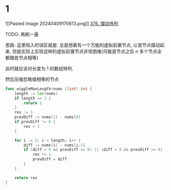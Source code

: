 # 1
![[Pasted image 20240409170613.png]]
[376. 摆动序列](https://leetcode.cn/problems/wiggle-subsequence/)

TODO: 再刷一遍

思路: 
这里陷入的误区就是: 总是想着有一个万能的虚拟前置节点, 让首节点摆动起来, 但是实际上实现这样的虚拟前置节点非常困难(可能首节点之后 n 多个节点全都跟首节点相等)

此时就应该对长度为 1 的数组特判, 

然后压缩忽略值相等的节点

```go
func wiggleMaxLength(nums []int) int {
	length := len(nums)
	if length == 1 {
		return 1
	}
	res := 1
	prevDiff := nums[1] - nums[0]
	if prevDiff != 0 {
		res = 2
	}

	for i := 2; i < length; i++ {
		diff := nums[i] - nums[i-1]
		if (diff > 0 && prevDiff <= 0) || (diff < 0 && prevDiff >= 0) {
			res += 1
			prevDiff = diff
		}
	}

	return res
}
```

